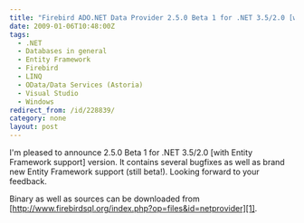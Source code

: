 ```yaml
---
title: "Firebird ADO.NET Data Provider 2.5.0 Beta 1 for .NET 3.5/2.0 [with Entity Framework support]"
date: 2009-01-06T10:48:00Z
tags:
  - .NET
  - Databases in general
  - Entity Framework
  - Firebird
  - LINQ
  - OData/Data Services (Astoria)
  - Visual Studio
  - Windows
redirect_from: /id/228839/
category: none
layout: post
---
```

I'm pleased to announce 2.5.0 Beta 1 for .NET 3.5/2.0 [with Entity Framework support] version. It contains several bugfixes as well as brand new Entity Framework support (still beta!). Looking forward to your feedback.

Binary as well as sources can be downloaded from [http://www.firebirdsql.org/index.php?op=files&id=netprovider][1].

[1]: http://www.firebirdsql.org/index.php?op=files&id=netprovider
